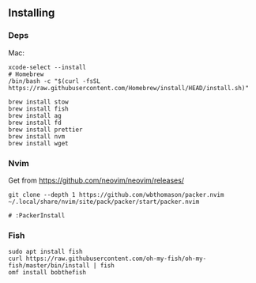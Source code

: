 ## Installing

### Deps

Mac:
```
xcode-select --install
# Homebrew
/bin/bash -c "$(curl -fsSL https://raw.githubusercontent.com/Homebrew/install/HEAD/install.sh)"

brew install stow
brew install fish
brew install ag
brew install fd
brew install prettier
brew install nvm
brew install wget
```

### Nvim 

Get from https://github.com/neovim/neovim/releases/

```
git clone --depth 1 https://github.com/wbthomason/packer.nvim ~/.local/share/nvim/site/pack/packer/start/packer.nvim

# :PackerInstall
```

### Fish

```
sudo apt install fish
curl https://raw.githubusercontent.com/oh-my-fish/oh-my-fish/master/bin/install | fish
omf install bobthefish
```
